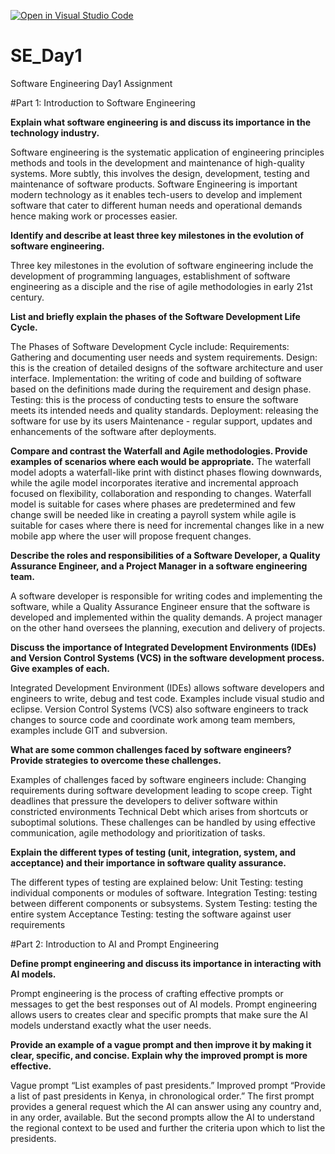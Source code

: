 [![Open in Visual Studio Code](https://classroom.github.com/assets/open-in-vscode-2e0aaae1b6195c2367325f4f02e2d04e9abb55f0b24a779b69b11b9e10269abc.svg)](https://classroom.github.com/online_ide?assignment_repo_id=18351932&assignment_repo_type=AssignmentRepo)
# SE_Day1
Software Engineering Day1 Assignment

#Part 1: Introduction to Software Engineering

**Explain what software engineering is and discuss its importance in the technology industry.**

Software engineering is the systematic application of engineering principles methods and tools in the development and maintenance of high-quality systems. More subtly, this involves the design, development, testing and maintenance of software products.
Software Engineering is important modern technology as it enables tech-users to develop and implement software that cater to different human needs and operational demands hence making work or processes easier.


**Identify and describe at least three key milestones in the evolution of software engineering.**

Three key milestones in the evolution of software engineering include the development of programming languages, establishment of software engineering as a disciple and the rise of agile methodologies in early 21st century.

**List and briefly explain the phases of the Software Development Life Cycle.**

The Phases of Software Development Cycle include:
Requirements: Gathering and documenting user needs and system requirements.
Design: this is the creation of detailed designs of the software architecture and user interface.
Implementation: the writing of code and building of software based on the definitions made during the requirement and design phase.
Testing: this is the process of conducting tests to ensure the software meets its intended needs and quality standards.
Deployment: releasing the software for use by its users
Maintenance -  regular support, updates and enhancements of the software after deployments.


**Compare and contrast the Waterfall and Agile methodologies. Provide examples of scenarios where each would be appropriate.**
The waterfall model adopts a waterfall-like print with distinct phases flowing downwards, while the agile model incorporates iterative and incremental approach focused on flexibility, collaboration and responding to changes.
Waterfall model is suitable for cases where phases are predetermined and few change swill be needed like in creating a payroll system while agile is suitable for cases where there is need for incremental changes like in a new mobile app where the user will propose frequent changes.


**Describe the roles and responsibilities of a Software Developer, a Quality Assurance Engineer, and a Project Manager in a software engineering team.**

A software developer is responsible for writing codes and implementing the software, while a Quality Assurance Engineer ensure that the software is developed and implemented within the quality demands. A project manager on the other hand oversees the planning, execution and delivery of projects.

**Discuss the importance of Integrated Development Environments (IDEs) and Version Control Systems (VCS) in the software development process. Give examples of each.**

Integrated Development Environment (IDEs) allows software developers and engineers to write, debug and test code. Examples include visual studio and eclipse.
Version Control Systems (VCS) also software engineers to track changes to source code and coordinate work among team members, examples include GIT and subversion.


**What are some common challenges faced by software engineers? Provide strategies to overcome these challenges.**

Examples of challenges faced by software engineers include:
Changing requirements during software development leading to scope creep.
Tight deadlines that pressure the developers to deliver software within constricted environments
Technical Debt which arises from shortcuts or suboptimal solutions.
These challenges can be handled by using effective communication, agile methodology and prioritization of tasks.


**Explain the different types of testing (unit, integration, system, and acceptance) and their importance in software quality assurance.**

The different types of testing are explained below:
Unit Testing: testing individual components or modules of software.
Integration Testing: testing between different components or subsystems.
System Testing: testing the entire system
Acceptance Testing: testing the software against user requirements


#Part 2: Introduction to AI and Prompt Engineering


**Define prompt engineering and discuss its importance in interacting with AI models.**

Prompt engineering is the process of crafting effective prompts or messages to get the best responses out of AI models.
Prompt engineering allows users to creates clear and specific prompts that make sure the AI models understand exactly what the user needs.


**Provide an example of a vague prompt and then improve it by making it clear, specific, and concise. Explain why the improved prompt is more effective.**

Vague prompt “List examples of past presidents.”
Improved prompt “Provide a list of past presidents in Kenya, in chronological order.”
The first prompt provides a general request which the AI can answer using any country and, in any order, available. But the second prompts allow the AI to understand the regional context to be used and further the criteria upon which to list the presidents.






